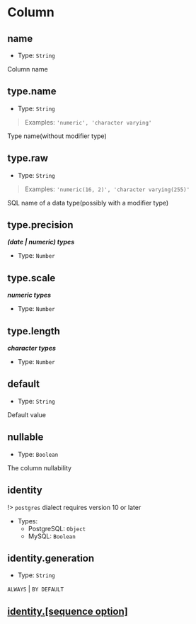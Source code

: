 # Column

## name

- Type: `String`

Column name

## type.name

- Type: `String`

> Examples: `'numeric', 'character varying'`

Type name(without modifier type) 

## type.raw

- Type: `String`

> Examples: `'numeric(16, 2)', 'character varying(255)'`
>
SQL name of a data type(possibly with a modifier type)

## type.precision

***(date | numeric) types***

- Type: `Number`

## type.scale

***numeric types***

- Type: `Number`

## type.length

***character types***

- Type: `Number`

## default

- Type: `String`

Default value

## nullable

- Type: `Boolean`

The column nullability

## identity
!> `postgres` dialect requires version 10 or later
- Types:
    - PostgreSQL: `Object`
    - MySQL: `Boolean`
    
## identity.generation

- Type: `String`

`ALWAYS` &#124; `BY DEFAULT`

## [identity.[sequence option]](metadata/sequence.md)
